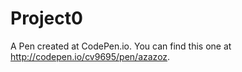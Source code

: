 # Project0
A Pen created at CodePen.io. You can find this one at http://codepen.io/cv9695/pen/azazoz.

 
